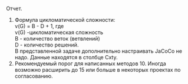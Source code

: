 Отчет.
1. Формула цикломатической сложности:  
   v(G) = B - D + 1, где  
   v(G) -цикломатическая сложность  
   B - количество веток (ветвлений)  
   D - количество решений.  
   В представленной задаче дополнительно настраивать JaCoCo не надо. Данные находятся в столбце Cxty.
1. Рекомендуемый порог для написанных методов 10. Иногда возможно расширить до 15 или больше в некоторых проектах по согласованию.